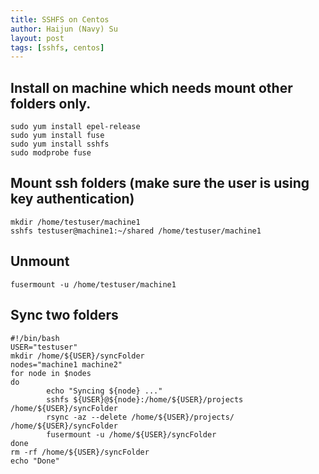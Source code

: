 ```yaml
---
title: SSHFS on Centos
author: Haijun (Navy) Su
layout: post
tags: [sshfs, centos]
---
```


## Install on machine which needs mount other folders only.
```shell
sudo yum install epel-release
sudo yum install fuse
sudo yum install sshfs
sudo modprobe fuse
```

## Mount ssh folders (make sure the user is using key authentication)
```shell
mkdir /home/testuser/machine1
sshfs testuser@machine1:~/shared /home/testuser/machine1
```

## Unmount
```shell
fusermount -u /home/testuser/machine1
```

## Sync two folders
```shell
#!/bin/bash
USER="testuser"
mkdir /home/${USER}/syncFolder
nodes="machine1 machine2"
for node in $nodes
do
        echo "Syncing ${node} ..."
        sshfs ${USER}@${node}:/home/${USER}/projects /home/${USER}/syncFolder
        rsync -az --delete /home/${USER}/projects/ /home/${USER}/syncFolder
        fusermount -u /home/${USER}/syncFolder
done
rm -rf /home/${USER}/syncFolder
echo "Done"
```


